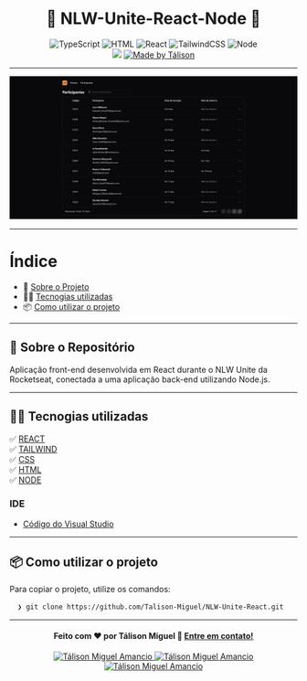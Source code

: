 <h1 align="center">
 🚀 NLW-Unite-React-Node 🚀
</h1>

<p align="center">
  <img alt="TypeScript" src="https://img.shields.io/badge/TypeScript-blue">
  <img alt="HTML" src="https://img.shields.io/badge/Html-red">
  <img alt="React" src="https://img.shields.io/badge/React-blue">
  <img alt="TailwindCSS" src="https://img.shields.io/badge/TailwindCSS-blue">
  <img alt="Node" src="https://img.shields.io/badge/Node-green">
  
  <br>
  
  <img src="https://img.shields.io/badge/Code%20quality-A-green"/>
  

  <a href="https://www.linkedin.com/in/t%C3%A1lison-miguel/">
    <img alt="Made by Tálison" src="https://img.shields.io/badge/Made%20by-talison-red">
  </a>
</p>

---

<p align="center">
  <img alt="Imagem da Aplicação" src="projectImage.jpg" />
</p>

---

#  Índice

- :rocket: [Sobre o Projeto](#rocket-sobre-o-projeto)
- 👨‍💻️ [Tecnogias utilizadas](#%EF%B8%8F-tecnogias-utilizadas)
- 📦️ [Como utilizar o projeto](#%EF%B8%8F-como-utilizar-o-projeto)
---

## :rocket: Sobre o Repositório

Aplicação front-end desenvolvida em React durante o NLW Unite da Rocketseat, conectada a uma aplicação back-end utilizando Node.js.

---

## 👨‍💻️ Tecnogias utilizadas

✅ [ REACT ](https://pt-br.reactjs.org/) <br/>
✅ [ TAILWIND ](https://tailwindcss.com/) <br/>
✅ [ CSS ](https://developer.mozilla.org/pt-BR/docs/Web/CSS) <br/>
✅ [ HTML ](https://developer.mozilla.org/pt-BR/docs/Web/HTML) <br/>
✅ [ NODE ](https://nodejs.org/en) <br/>

###  IDE

  - [ Código do Visual Studio ](https://code.visualstudio.com/)

---

## 📦️ Como utilizar o projeto

Para copiar o projeto, utilize os comandos:

```bash
  ❯ git clone https://github.com/Talison-Miguel/NLW-Unite-React.git
```

---

<h4 align="center">
  Feito com ❤️ por Tálison Miguel 👋️ <a href="mailto:talisonmiguel84@gmail.com">Entre em contato!</a>
</h4>

<p align="center">

  <a href="https://www.linkedin.com/in/talison-miguel/">
    <img alt="Tálison Miguel Amancio" src="https://www.linkedin.com/in/talison-miguel/">
  </a>
  <a href="https://www.facebook.com/profile.php?id=100009099058734">
    <img alt="Tálison Miguel Amancio" src="https://img.shields.io/badge/Facebook-Tálison_Miguel-1778F2?style=flat&logoColor=white&logo=facebook">
  </a>
  <a href="https://www.instagram.com/talison_miguel_00/">
    <img alt="Tálison Miguel Amancio" src="https://www.instagram.com/talison_miguel_00/">
  </a>
